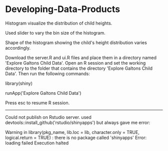 # Developing-Data-Products

Histogram visualize the distribution of child heights.

Used slider to vary the bin size of the histogram.

Shape of the histogram showing the child's height distribution varies accordingly.

Download the server.R and ui.R files and place them in a directory named 'Explore Galtons Child Data'. Open an R session and set the working directory to the folder that contains the directory 'Explore Galtons Child Data'. Then run the following commands:

library(shiny)

runApp('Explore Galtons Child Data')

Press esc to resume R session.


------------------------------------------------------
Could not publish on Rstudio server.
used devtools::install_github('rstudio/shinyapps') but always gave me error:

Warning in library(pkg_name, lib.loc = lib, character.only = TRUE, logical.return = TRUE) :
  there is no package called 'shinyapps'
Error: loading failed
Execution halted
